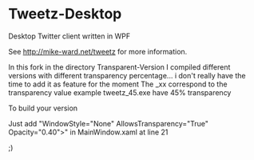 Tweetz-Desktop
==============

Desktop Twitter client written in WPF

See http://mike-ward.net/tweetz for more information.

In this fork in the directory Transparent-Version 
I compiled different versions with different transparency percentage... 
i don't really have the time to add it as feature for the moment 
The _xx correspond to the transparency value example tweetz_45.exe have 45% transparency

To build your version 

Just add   "WindowStyle="None" AllowsTransparency="True" Opacity="0.40">"
in MainWindow.xaml at line 21

;)
